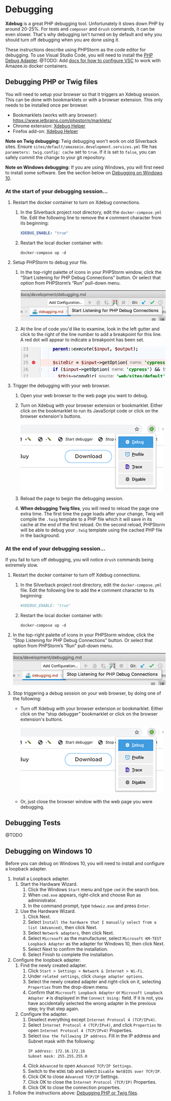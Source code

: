 # Debugging

**Xdebug** is a great PHP debugging tool. Unfortunately it slows down PHP by around 20-25%. For tests and `composer` and `drush` commands, it can be even slower. That's why debugging isn't turned on by default and why you should turn off debugging when you are done using it.

These instructions describe using PHPStorm as the code editor for debugging. To use Visual Studio Code, you will need to install the [PHP Debug Adapter](https://marketplace.visualstudio.com/items?itemName=felixfbecker.php-debug). @TODO: Add [docs for how to configure VSC](https://github.com/AmazeeLabs/silverback/blob/master/docs/development/debugging.md) to work with Amazee.io docker containers.

## Debugging PHP or Twig files

You will need to setup your browser so that it triggers an Xdebug session. This can be done with bookmarklets or with a browser extension. This only needs to be installed once per browser.

* Bookmarklets (works with any browser): https://www.jetbrains.com/phpstorm/marklets/
* Chrome extension: [Xdebug Helper](https://chrome.google.com/webstore/search/xdebug)
* Firefox add-on: [Xdebug Helper](https://addons.mozilla.org/en-US/firefox/addon/xdebug-helper-for-firefox/)

**Note on Twig debugging:** Twig debugging won't work on old Silverback sites. Ensure `sites/default/amazeeio.development.services.yml` file has `parameters: twig.config: cache` set to `true`. If it is set to `false`, you can safely commit the change to your git repository.

**Note on Windows debugging:** If you are using Windows, you will first need to install some software. See the section below on [Debugging on Windows 10](#debugging-on-windows-10).

### At the start of your debugging session…

1. Restart the docker container to turn on Xdebug connections.
   1. In the Silverback project root directory, edit the `docker-compose.yml` file. Edit the following line to remove the `#` comment character from its beginning:
      ```yaml
      XDEBUG_ENABLE: "true"
      ```
   2. Restart the local docker container with:
      ```shell script
      docker-compose up -d
      ```
2. Setup PHPStorm to debug your file.
   1. In the top-right palette of icons in your PHPStorm window, click the “Start Listening for PHP Debug Connections” button. Or select that option from PHPStorm’s “Run” pull-down menu.

      ![The button looks like a 80s-style phone with a red 'no' symbol next to the hearing end.](./debugging-phpstorm-start.png)
   2. At the line of code you'd like to examine, look in the left gutter and click to the right of the line number to add a breakpoint for this line. A red dot will appear to indicate a breakpoint has been set.

      ![A line of PHP code in PHPStorm with a red dot to its left](./debugging-phpstorm-breakpoint.png)

3. Trigger the debugging with your web browser.
   1. Open your web browser to the web page you want to debug.
   2. Turn on Xdebug with your browser extension or bookmarklet. Either click on the bookmarklet to run its JavaScript code or click on the browser extension's buttons.

      ![A web browser's bookmarks bar with two bookmarklets for starting and stopping the debugger](./debugging-browser.png)

   3. Reload the page to begin the debugging session.
   4. **When debugging Twig files**, you will need to reload the page one extra time. The first time the page loads after your change, Twig will compile the `.twig` template to a PHP file which it will save in its cache at the end of the first reload. On the second reload, PHPStorm will be able to debug your `.twig` template using the cached PHP file in the background.

### At the end of your debugging session…

If you fail to turn off debugging, you will notice `drush` commands being extremely slow.

1. Restart the docker container to turn off Xdebug connections.
   1. In the Silverback project root directory, edit the `docker-compose.yml` file. Edit the following line to add the `#` comment character to its beginning:
      ```yaml
      #XDEBUG_ENABLE: "true"
      ```
   2. Restart the local docker container with:
      ```shell script
      docker-compose up -d
      ```

2. In the top-right palette of icons in your PHPStorm window, click the “Stop Listening for PHP Debug Connections” button. Or select that option from PHPStorm’s “Run” pull-down menu.

      ![The button looks like a 80s-style phone with a sound symbol next to the hearing end.](./debugging-phpstorm-stop.png)

3. Stop triggering a debug session on your web browser, by doing one of the following:
   * Turn off Xdebug with your browser extension or bookmarklet. Either click on the “stop debugger” bookmarklet or click on the browser extension's buttons.

      ![A web browser's bookmarks bar with two bookmarklets for starting and stopping the debugger](./debugging-browser.png)

   * Or, just close the browser window with the web page you were debugging.

## Debugging Tests

@TODO

## Debugging on Windows 10

Before you can debug on Windows 10, you will need to install and configure a loopback adapter.

1. Install a Loopback adapter.
   1. Start the Hardware Wizard.
      1. Click the Windows `Start` menu and type `cmd` in the search box.
      2. When `cmd.exe` appears, right-click and choose Run as administrator.
      3. In the command prompt, type `hdwwiz.exe` and press `Enter`.
   2. Use the Hardware Wizard.
      1. Click Next.
      2. Select `Install the hardware that I manually select from a list (Advanced)`, then click Next.
      3. Select `Network adapters`, then click Next.
      4. Select `Microsoft` as the manufacturer, select `Microsoft KM-TEST Loopback Adapter` as the adapter for Windows 10, then click Next.
      5. Select Next to confirm the installation.
      6. Select Finish to complete the installation.
2. Configure the loopback adapter.
   1. Find the newly created adapter.
      1. Click `Start > Settings > Network & Internet > Wi-Fi`.
      2. Under `related settings`, click `change adapter options`.
      3. Select the newly created adapter and right-click on it, selecting `Properties` from the drop-down menu.
      4. Confirm that `Microsoft Loopback Adapter` or `Microsoft Loopback Adapter #` is displayed in the `Connect Using:` field. If it is not, you have accidentally selected the wrong adapter in the previous step; try that step again.
   2. Configure the adapter.
      1. Deselect everything except `Internet Protocol 4 (TCP/IPv4)`.
      2. Select `Internet Protocol 4 (TCP/IPv4)`, and click `Properties` to open `Internet Protocol 4 (TCP/IPv4)` Properties.
      3. Select `Use the following IP address`. Fill in the IP address and Subnet mask with the following:
         ```
         IP address: 172.16.172.16
         Subnet mask: 255.255.255.0
         ```
      4. Click `Advanced` to open `Advanced TCP/IP Settings`.
      5. Switch to the `WINS` tab and select `Disable NetBIOS over TCP/IP`.
      6. Click OK to close `Advanced TCP/IP` Settings.
      7. Click OK to close the `Internet Protocol (TCP/IP)` Properties.
      8. Click OK to close the connection properties.
3. Follow the instructions above: [Debugging PHP or Twig files](#debugging-php-or-twig-files).
